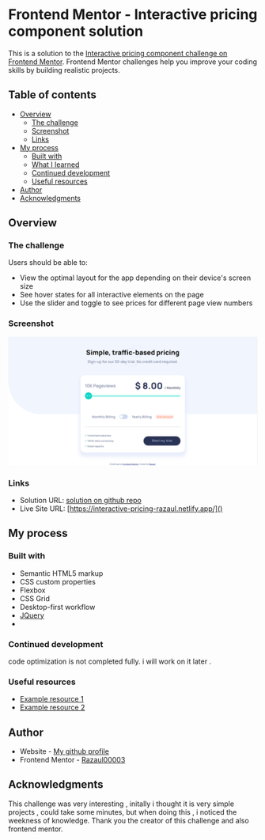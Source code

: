# Frontend Mentor - Interactive pricing component solution

This is a solution to the [Interactive pricing component challenge on Frontend Mentor](https://www.frontendmentor.io/challenges/interactive-pricing-component-t0m8PIyY8). Frontend Mentor challenges help you improve your coding skills by building realistic projects.

## Table of contents

- [Overview](#overview)
  - [The challenge](#the-challenge)
  - [Screenshot](#screenshot)
  - [Links](#links)
- [My process](#my-process)
  - [Built with](#built-with)
  - [What I learned](#what-i-learned)
  - [Continued development](#continued-development)
  - [Useful resources](#useful-resources)
- [Author](#author)
- [Acknowledgments](#acknowledgments)

## Overview

### The challenge

Users should be able to:

- View the optimal layout for the app depending on their device's screen size
- See hover states for all interactive elements on the page
- Use the slider and toggle to see prices for different page view numbers

### Screenshot

![](./Screenshot.png)

### Links

- Solution URL: [solution on github repo](https://github.com/Razaul00003/interactive-pricing)
- Live Site URL: [https://interactive-pricing-razaul.netlify.app/]()

## My process

### Built with

- Semantic HTML5 markup
- CSS custom properties
- Flexbox
- CSS Grid
- Desktop-first workflow
- [JQuery](https://jquery.com/)
-

### Continued development

code optimization is not completed fully. i will work on it later .

### Useful resources

- [Example resource 1](https://www.jquery.com)
- [Example resource 2](https://www.w3school.com)

## Author

- Website - [My github profile ](https://www.github.com/Razaul00003)
- Frontend Mentor - [Razaul00003](https://www.frontendmentor.io/profile/Razaul00003)

## Acknowledgments

This challenge was very interesting , initally i thought it is very simple projects , could take some minutes, but when doing this , i noticed the weekness of knowledge. Thank you the creator of this challenge and also frontend mentor.
